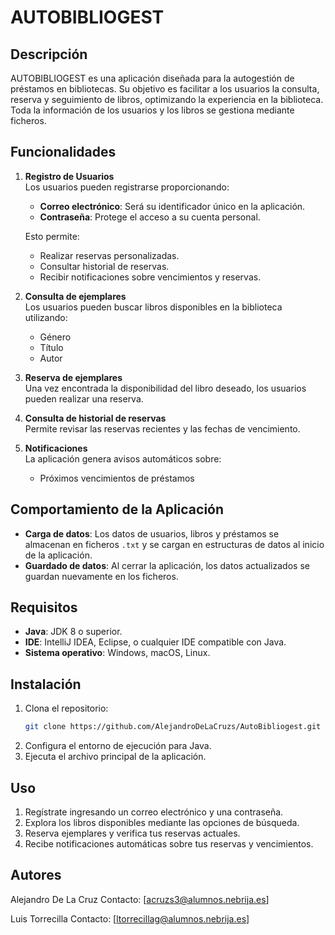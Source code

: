 # AUTOBIBLIOGEST

## Descripción

AUTOBIBLIOGEST es una aplicación diseñada para la autogestión de préstamos en bibliotecas. Su objetivo es facilitar a los usuarios la consulta, reserva y seguimiento de libros, optimizando la experiencia en la biblioteca. Toda la información de los usuarios y los libros se gestiona mediante ficheros.

## Funcionalidades

1. **Registro de Usuarios**  
   Los usuarios pueden registrarse proporcionando:
    - **Correo electrónico**: Será su identificador único en la aplicación.
    - **Contraseña**: Protege el acceso a su cuenta personal.

   Esto permite:
    - Realizar reservas personalizadas.
    - Consultar historial de reservas.
    - Recibir notificaciones sobre vencimientos y reservas.

2. **Consulta de ejemplares**  
   Los usuarios pueden buscar libros disponibles en la biblioteca utilizando:
    - Género
    - Título
    - Autor

3. **Reserva de ejemplares**  
   Una vez encontrada la disponibilidad del libro deseado, los usuarios pueden realizar una reserva.

4. **Consulta de historial de reservas**  
   Permite revisar las reservas recientes y las fechas de vencimiento.

5. **Notificaciones**  
   La aplicación genera avisos automáticos sobre:
    - Próximos vencimientos de préstamos

## Comportamiento de la Aplicación

- **Carga de datos**: Los datos de usuarios, libros y préstamos se almacenan en ficheros `.txt` y se cargan en estructuras de datos al inicio de la aplicación.
- **Guardado de datos**: Al cerrar la aplicación, los datos actualizados se guardan nuevamente en los ficheros.

## Requisitos

- **Java**: JDK 8 o superior.
- **IDE**: IntelliJ IDEA, Eclipse, o cualquier IDE compatible con Java.
- **Sistema operativo**: Windows, macOS, Linux.

## Instalación

1. Clona el repositorio:
   ```bash
   git clone https://github.com/AlejandroDeLaCruzs/AutoBibliogest.git
2. Configura el entorno de ejecución para Java.
3. Ejecuta el archivo principal de la aplicación.

## Uso

1. Regístrate ingresando un correo electrónico y una contraseña.
2. Explora los libros disponibles mediante las opciones de búsqueda.
3. Reserva ejemplares y verifica tus reservas actuales.
4. Recibe notificaciones automáticas sobre tus reservas y vencimientos.

## Autores

Alejandro De La Cruz
Contacto: [acruzs3@alumnos.nebrija.es]

Luis Torrecilla
Contacto: [ltorrecillag@alumnos.nebrija.es]


